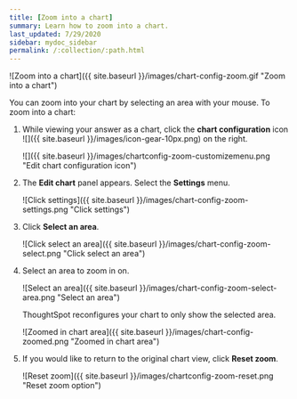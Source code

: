 ```yaml
---
title: [Zoom into a chart]
summary: Learn how to zoom into a chart.
last_updated: 7/29/2020
sidebar: mydoc_sidebar
permalink: /:collection/:path.html
---
```

![Zoom into a chart]({{ site.baseurl }}/images/chart-config-zoom.gif "Zoom into a chart")

You can zoom into your chart by selecting an area with your mouse. To zoom into a chart:

1. While viewing your answer as a chart, click the **chart configuration** icon ![]({{ site.baseurl }}/images/icon-gear-10px.png) on the right.

     ![]({{ site.baseurl }}/images/chartconfig-zoom-customizemenu.png "Edit chart configuration icon")

2. The **Edit chart** panel appears. Select the **Settings** menu.

     ![Click settings]({{ site.baseurl }}/images/chart-config-zoom-settings.png "Click settings")

3. Click **Select an area**.

     ![Click select an area]({{ site.baseurl }}/images/chart-config-zoom-select.png "Click select an area")

4. Select an area to zoom in on.

    ![Select an area]({{ site.baseurl }}/images/chart-config-zoom-select-area.png "Select an area")

    ThoughtSpot reconfigures your chart to only show the selected area.

     ![Zoomed in chart area]({{ site.baseurl }}/images/chart-config-zoomed.png "Zoomed in chart area")

4. If you would like to return to the original chart view, click **Reset zoom**.

     ![Reset zoom]({{ site.baseurl }}/images/chartconfig-zoom-reset.png "Reset zoom option")
